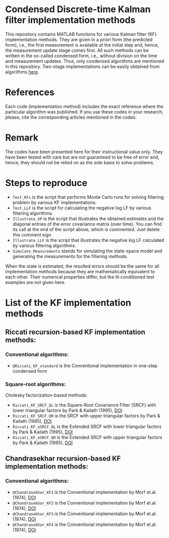 # Condensed Discrete-time Kalman filter implementation methods 
This repository contains MATLAB functions for various Kalman filter (KF) implementation methods. They are given in a priori form (the predicted form), i.e., the first measurement is available at the initial step and, hence, the measurement update stage comes first. All such methods can be written in the so-called condensed form, i.e., without division on the time and measurement updates. Thus, only condensed algorithms are mentioned in this repository. Two-stage implementations can be easily obtained from algorithms <a href="https://github.com/Maria-Kulikova/KF-a-posteriori">here</a>.   

# References
Each code (implementation method) includes the exact reference where the particular algorithm was published. 
If you use these codes in your research, please, cite the corresponding articles mentioned in the codes.  

# Remark
The codes have been presented here for their instructional value only. They have been tested with care but are not guaranteed to be free of error and, hence, they should not be relied on as the sole basis to solve problems. 

# Steps to reproduce
- `Test_KFs` is the script that performs Monte Carlo runs for solving filtering problem by various KF implementations.
- `Test_LLF` is the script for calculating the negative log LF by various filtering algorithms. 
- `Illustrate_XP` is the script that illustrates the obtained estimates and the diagonal entries of the error covariance matrix (over time). You can find its call at the end of the script above, which is commented. Just delete this comment sign.
- `Illustrate_LLF` is the script that illustrates the negative log LF calculated by various filtering algorithms. 
- `Simulate_Measurements` stands for simulating the state-space model and generating the measurements for the filtering methods.

When the state is estimated, the resulted errors should be the same for all implementation methods because they are mathematically equivalent to each other. Their numerical properties differ, but the ill-conditioned test examples are not given here. 

# List of the KF implementation methods
## Riccati recursion-based KF implementation methods:
### Conventional algorithms:
 -  `@Riccati_KF_standard` is the Conventional implementation in one-step condensed form
   
### Square-root algorithms:
Cholesky factorization-based methods:
 -  `Riccati_KF_SRCF_QL`   is the Square-Root Covariance Filter (SRCF) with lower triangular factors by Park & Kailath (1995), <a href="http://doi.org/10.1109/9.384225">DOI</a> 
 -  `Riccati_KF_SRCF_QR`   is the SRCF with upper triangular factors by Park & Kailath (1995), <a href="http://doi.org/10.1109/9.384225">DOI</a> 
 -  `Riccati_KF_eSRCF_QL`  is the Extended SRCF with lower triangular factors by Park & Kailath (1995), <a href="http://doi.org/10.1109/9.384225">DOI</a> 
 -  `Riccati_KF_eSRCF_QR`  is the Extended SRCF with upper triangular factors by Park & Kailath (1995), <a href="http://doi.org/10.1109/9.384225">DOI</a> 
   
## Chandrasekhar recursion-based KF implementation methods:
### Conventional algorithms:
-  `@Chandrasekhar_KF1` is the Conventional implementation by Morf et.al. (1974), <a href="http://doi.org/10.1109/TAC.1974.1100576">DOI</a>
-  `@Chandrasekhar_KF2` is the Conventional implementation by Morf et.al. (1974), <a href="http://doi.org/10.1109/TAC.1974.1100576">DOI</a>
-  `@Chandrasekhar_KF3` is the Conventional implementation by Morf et.al. (1974), <a href="http://doi.org/10.1109/TAC.1974.1100576">DOI</a>
-  `@Chandrasekhar_KF4` is the Conventional implementation by Morf et.al. (1974), <a href="http://doi.org/10.1109/TAC.1974.1100576">DOI</a>
